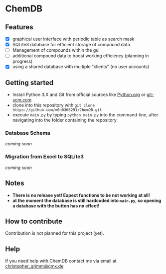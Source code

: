 # ChemDB

## Features
- [x] graphical user interface with periodic table as search mask
- [x] SQLite3 database for efficient storage of compound data
- [ ] Management of compounds within the gui
- [ ] additional compound data to boost working efficiency (planning in progress)
- [x] using a shared database with multiple "clients" (no user accounts)

## Getting started
- Install Python 3.X and Git from official sources like [Python.org](https://www.python.org/) or [git-scm.com](https://git-scm.com/download/win)
- clone into this repository with ``git clone https://github.com/m0n0368291/ChemDB.git``
- execute ``main.py`` by typing ``python main.py`` into the command-line, after navigating into the folder containing the repository

### Database Schema
*coming soon*

### Migration from Excel to SQLite3
*coming soon*

## Notes
- **There is no release yet! Expect functions to be not working at all!**
- **at the moment the database is still hardcoded into ``main.py``, so opening a database with the button has no effect!**

## How to contribute
Contribution is not planned for this project (yet).

## Help
If you need help with ChemDB contact me via email at christopher_grimm@gmx.de
